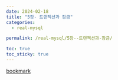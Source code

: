 ```yaml
---
date: 2024-02-18
title: "5장- 트랜젝션과 잠금"
categories:
  - real-mysql

permalink: /real-mysql/5장--트랜젝션과-잠금/

toc: true
toc_sticky: true
---
```



[bookmark](https://velog.io/@kny8092/MySQL의-InnoDB가-MVCC를-구현하는-법)

